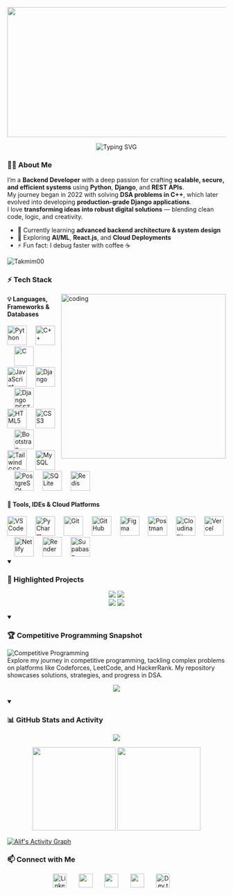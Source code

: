 <img width="1200px" height="300px" src="https://res.cloudinary.com/dlhx7zvg3/image/upload/v1760695192/Tasmia_Chowdhury_Alif_github_top_Banner_resized_kwfzuj.png">

<!-- <p align="center"> 
  <img src="https://readme-typing-svg.demolab.com?font=Fira+Code&size=22&pause=1000&color=00FF88&center=true&vCenter=true&width=650&lines=Hey+There!+;I'm+Tasmia+Chowdhury+Alif;A+Passionate+Python+%26+Django+Developer;Problem+Solver+%7C+Competitive+Programmer;Exploring+AI+%26+Machine+Learning;Learning+and+Building+Everyday" alt="Typing animation" /> </p> -->





<!-- <h3 align="center">💻 A Passionate Python & Django Developer</h3> -->

<p align="center">
  <img src="https://readme-typing-svg.demolab.com?font=Fira+Code&size=30&pause=1000&color=00FF88&center=true&vCenter=true&width=900&lines=Hey+There!++I'm+Alif;A+Passionate+Python+%26+Django+Developer;Problem+Solver+%7C+Competitive+Programmer;Exploring+AI+%26+Machine+Learning;Learning+Everyday+To+Build+Better+Things" alt="Typing SVG" />
</p>




### 👩‍💻 About Me 
I’m a **Backend Developer** with a deep passion for crafting **scalable, secure, and efficient systems** using **Python**, **Django**, and **REST APIs**.  
My journey began in 2022 with solving **DSA problems in C++**, which later evolved into developing **production-grade Django applications**.  
I love **transforming ideas into robust digital solutions** — blending clean code, logic, and creativity.  

- 🌱 Currently learning **advanced backend architecture & system design**
- 💬 Exploring **AI/ML**, **React.js**, and **Cloud Deployments**
- ⚡ Fun fact: I debug faster with coffee ☕
<p align="left"> <img src="https://komarev.com/ghpvc/?username=Takmim00&label=Profile%20views&color=0e75b6&style=flat" alt="Takmim00"/> </p> 




### ⚡ Tech Stack  

<img align="right" alt="coding" width="380" src="https://github.com/Anmol-Baranwal/Cool-GIFs-For-GitHub/assets/74038190/8aa99f6c-267d-4977-9cd3-1a4c11675863">

#### 💡 Languages, Frameworks & Databases  
<div align="left">
  <img src="https://cdn.jsdelivr.net/gh/devicons/devicon/icons/python/python-original.svg" height="45" alt="Python" />
  <img width="12" />
  <img src="https://skillicons.dev/icons?i=cpp" height="45" alt="C++" />
  <img width="12" />
  <img src="https://upload.wikimedia.org/wikipedia/commons/thumb/1/18/C_Programming_Language.svg/926px-C_Programming_Language.svg.png" height="45" alt="C" />
  <img width="12" />
  <img src="https://skillicons.dev/icons?i=js" height="45" alt="JavaScript" />
  <img width="12" />
  <img src="https://skillicons.dev/icons?i=django" height="45" alt="Django" />
  <img width="12" />
  <img src="https://encrypted-tbn0.gstatic.com/images?q=tbn:ANd9GcSPBjbXwcjW7lVBJ6AdOSDiXKrc-op8UBAw4A&s" height="45" alt="Django REST Framework" />
  <img width="12" />
  <img src="https://skillicons.dev/icons?i=html" height="45" alt="HTML5" />
  <img width="12" />
  <img src="https://skillicons.dev/icons?i=css" height="45" alt="CSS3" />
  <img width="12" />
  <img src="https://cdn.jsdelivr.net/gh/devicons/devicon/icons/bootstrap/bootstrap-original.svg" height="45" alt="Bootstrap" />
  <img width="12" />
  <img src="https://cdn.jsdelivr.net/gh/devicons/devicon/icons/tailwindcss/tailwindcss-original.svg" height="45" alt="Tailwind CSS" />
  <img width="12" />
  <img src="https://cdn.jsdelivr.net/gh/devicons/devicon/icons/mysql/mysql-original-wordmark.svg" height="45" alt="MySQL" />
  <img width="12" />
  <img src="https://cdn.jsdelivr.net/gh/devicons/devicon/icons/postgresql/postgresql-original.svg" height="45" alt="PostgreSQL" />
  <img width="12" />
  <img src="https://cdn.jsdelivr.net/gh/devicons/devicon@latest/icons/sqlite/sqlite-original.svg" height="45" alt="SQLite" />
  <img width="12" />
  <img src="https://cdn.jsdelivr.net/gh/devicons/devicon@latest/icons/redis/redis-original-wordmark.svg" height="45" alt="Redis" />
</div>

#### 🧰 Tools, IDEs & Cloud Platforms  
<div align="left">
  <img src="https://cdn.jsdelivr.net/gh/devicons/devicon/icons/vscode/vscode-original.svg" height="45" alt="VS Code" />
  <img width="12" />
  <img src="https://cdn.jsdelivr.net/gh/devicons/devicon/icons/pycharm/pycharm-original.svg" height="45" alt="PyCharm" />
  <img width="12" />
  <img src="https://cdn.jsdelivr.net/gh/devicons/devicon/icons/git/git-original.svg" height="45" alt="Git" />
  <img width="12" />
  <img src="https://skillicons.dev/icons?i=github" height="45" alt="GitHub" />
  <img width="12" />
  <img src="https://cdn.jsdelivr.net/gh/devicons/devicon/icons/figma/figma-original.svg" height="45" alt="Figma" />
  <img width="12" />
  <img src="https://cdn.jsdelivr.net/gh/devicons/devicon@latest/icons/postman/postman-original.svg" height="45" alt="Postman" />
  <img width="12" />
  <img src="https://cdn.simpleicons.org/cloudinary/4285F4" height="45" alt="Cloudinary" />
  <img width="12" />
  <img src="https://res.cloudinary.com/dlhx7zvg3/image/upload/v1760900145/vercel-logo_jxmfiy.png" height="45" alt="Vercel" />
  <img width="12" />
  <img src="https://cdn.simpleicons.org/netlify/00C7B7" height="45" alt="Netlify" />
  <img width="12" />
  <img src="https://res.cloudinary.com/dlhx7zvg3/image/upload/v1760900430/render-logo_bgjcgb.png" height="45" alt="Render" />
  <img width="12" />
  <img src="https://cdn.simpleicons.org/supabase/3FCF8E" height="45" alt="Supabase" />
</div>




<details open> 
  <summary>
    <h3>🚀 Highlighted Projects  </h3>
  </summary>

  <p align="center">
    <a href="https://github.com/Tasmia-Chowdhury-Alif/GroceryMart"><img src="https://denvercoder1-github-readme-stats.vercel.app/api/pin/?username=Tasmia-Chowdhury-Alif&repo=GroceryMart&theme=react&bg_color=1F222E&title_color=00FF88&hide_border=true&icon_color=00FF88&show_icons=true&show_description=true" /></a>
    <a href="https://github.com/Tasmia-Chowdhury-Alif/Hospital-Management-Backend"><img src="https://denvercoder1-github-readme-stats.vercel.app/api/pin/?username=Tasmia-Chowdhury-Alif&repo=DocEra_Health_Care&theme=react&bg_color=1F222E&title_color=00FF88&hide_border=true&icon_color=00FF88&show_icons=false&show_description=true" /></a>
    <br>
    <a href="https://github.com/Tasmia-Chowdhury-Alif/BookPilot"><img src="https://denvercoder1-github-readme-stats.vercel.app/api/pin/?username=Tasmia-Chowdhury-Alif&repo=BookPilot-Library_Management&theme=react&bg_color=1F222E&title_color=00FF88&hide_border=true&icon_color=00FF88&show_icons=false&show_description=true" /></a>
    <a href="https://github.com/Tasmia-Chowdhury-Alif/Gloves-Communication-Project"><img src="https://denvercoder1-github-readme-stats.vercel.app/api/pin/?username=Tasmia-Chowdhury-Alif&repo=BD-Bank&theme=react&bg_color=1F222E&title_color=00FF88&hide_border=true&icon_color=00FF88&show_icons=false&show_description=true" /></a>
  </p>
</details>


<details open> 
  <summary>
    <h3>🏆 Competitive Programming Snapshot</h3>
  </summary>

  ![Competitive Programming](https://img.shields.io/badge/Competitive%20Programming-Stats-29903B?style=for-the-badge&logo=codeforces&logoColor=skyblue) <br>
  Explore my journey in competitive programming, tackling complex problems on platforms like Codeforces, LeetCode, and HackerRank. My repository showcases solutions, strategies, and progress in DSA.
  
  <p align="center">
    <a href="https://github.com/Tasmia-Chowdhury-Alif/ProblemSolvingStats">
      <img src="https://denvercoder1-github-readme-stats.vercel.app/api/pin/?username=Tasmia-Chowdhury-Alif&repo=ProblemSolvingStats&theme=react&bg_color=1F222E&title_color=00FF88&hide_border=true&icon_color=00FF88&show_icons=true&show_description=false" />
    </a>
  </p>
</details>



<details open> 
  <summary>
    <h3>📊 GitHub Stats and Activity</h3>
  </summary>

  <!-- ![Streak Stats](https://github-readme-streak-stats.herokuapp.com?user=Tasmia-Chowdhury-Alif&theme=dracula&hide_border=true&ring=00FF88&fire=F8D866&currStreakLabel=79DAFA&background=1A1B27&currStreakNum=FFFFFF&sideNums=FFFFFF&sideLabels=79DAFA&dates=FFFFFF) -->
  <!-- ![Alif's GitHub Stats](https://github-readme-stats.vercel.app/api?username=Tasmia-Chowdhury-Alif&show_icons=true&theme=tokyonight&hide_border=true) -->
  
  
  <p align="center">
    <img src="https://github-readme-streak-stats.herokuapp.com?user=Tasmia-Chowdhury-Alif&theme=dracula&hide_border=true&ring=00FF88&fire=F8D866&currStreakLabel=79DAFA&background=1A1B27&currStreakNum=FFFFFF&sideNums=FFFFFF&sideLabels=79DAFA&dates=FFFFFF" />
    <!-- <img src="https://github-readme-streak-stats.herokuapp.com?user=Tasmia-Chowdhury-Alif&theme=dark&hide_border=true&ring=00FF88&fire=00FF88&currStreakLabel=00FF88" /> -->
  </p>
  <p align="center">
    <img src="https://github-readme-stats.vercel.app/api?username=Tasmia-Chowdhury-Alif&show_icons=true&theme=dracula&bg_color=1A1B27&title_color=00FF88&icon_color=79DAFA&hide_border=true" height="192px" />
    <img src="https://github-readme-stats.vercel.app/api/top-langs/?username=Tasmia-Chowdhury-Alif&langs_count=8&layout=compact&theme=dracula&bg_color=1A1B27&title_color=00FF88&text_color=FFFFFF&hide_border=true&hide=" height="192px"/>
  </p>
  
  <a href="https://github.com/ashutosh00710/github-readme-activity-graph">
    <img alt="Alif's Activity Graph" src="https://github-readme-activity-graph.vercel.app/graph/?username=Tasmia-Chowdhury-Alif&bg_color=0D1117&color=00FF88&line=00FF88&point=FFFFFF&hide_border=true&area=true&area_color=00FF88" />
  </a>
</details>



### 📫 Connect with Me
<!-- Social icons section -->
<p align="center">
  <a href="https://www.linkedin.com/in/tasmia-chy-alif/"><img width="32px" alt="LinkedIn" title="LinkedIn" src="https://res.cloudinary.com/dlhx7zvg3/image/upload/v1760903567/icons8-linkedin-48_zaq4mn.png"/></a>
  &#8287;&#8287;&#8287;&#8287;&#8287;
  <a href="https://discord.com/users/1006166448177172490" alt="My Discord Profile"><img width="32px" src="https://res.cloudinary.com/dlhx7zvg3/image/upload/v1760903750/icons8-discord-48_h80img.png"/></a>
  &#8287;&#8287;&#8287;&#8287;&#8287;
  <a href="https://x.com/" alt="twitter" title="twitter"><img width="32px" src="https://res.cloudinary.com/dlhx7zvg3/image/upload/v1760905039/icons8-x-30_wsb4th.png"/></a>
  &#8287;&#8287;&#8287;&#8287;&#8287;
  <a href="https://www.facebook.com/tasmia.chowdhury.alif/" alt="facebook" title="facebook"><img width="32px" src="https://res.cloudinary.com/dlhx7zvg3/image/upload/v1760904850/icons8-facebook-50_1_hfndak.png"/></a>
  &#8287;&#8287;&#8287;&#8287;&#8287;
  <a href="https://tasmiachowdhuryalif222@gmail.com"><img width="32px" alt="Dev.to" title="tasmiachowdhuryalif222@gmail.com" src="https://res.cloudinary.com/dlhx7zvg3/image/upload/v1760902820/icons8-gmail-logo_amhpo1.png"></a>
  &#8287;&#8287;&#8287;&#8287;&#8287;
</p>


<!-- ⭐ *"Keep learning, keep building, and stay curious — every line of code brings me closer to my dream."* -->
